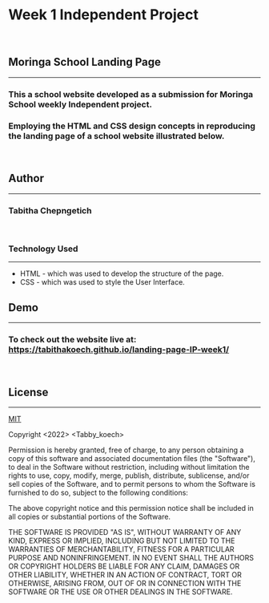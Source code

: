 # Week 1 Independent Project 
&nbsp;
##  Moringa School Landing Page
---
### This a school website developed as a submission for Moringa School weekly Independent project.
### Employing the HTML and CSS design concepts in reproducing the landing page of a school website illustrated below.

&nbsp;
&nbsp;




## Author
---
### Tabitha Chepngetich
&nbsp;
### Technology  Used
---
* HTML - which was used to develop the structure of the page.
* CSS - which was used to style the User Interface.
&nbsp;
## Demo
---
### To check out the website live at: https://tabithakoech.github.io/landing-page-IP-week1/
&nbsp;
## License
---

[MIT](https://opensource.org/licenses/MIT)

Copyright <2022> <Tabby_koech>

Permission is hereby granted, free of charge, to any person obtaining a copy of this software and associated documentation files (the "Software"), to deal in the Software without restriction, including without limitation the rights to use, copy, modify, merge, publish, distribute, sublicense, and/or sell copies of the Software, and to permit persons to whom the Software is furnished to do so, subject to the following conditions:

The above copyright notice and this permission notice shall be included in all copies or substantial portions of the Software.

THE SOFTWARE IS PROVIDED "AS IS", WITHOUT WARRANTY OF ANY KIND, EXPRESS OR IMPLIED, INCLUDING BUT NOT LIMITED TO THE WARRANTIES OF MERCHANTABILITY, FITNESS FOR A PARTICULAR PURPOSE AND NONINFRINGEMENT. IN NO EVENT SHALL THE AUTHORS OR COPYRIGHT HOLDERS BE LIABLE FOR ANY CLAIM, DAMAGES OR OTHER LIABILITY, WHETHER IN AN ACTION OF CONTRACT, TORT OR OTHERWISE, ARISING FROM, OUT OF OR IN CONNECTION WITH THE SOFTWARE OR THE USE OR OTHER DEALINGS IN THE SOFTWARE.


